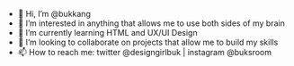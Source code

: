 - 👋 Hi, I’m @bukkang
- 👀 I’m interested in anything that allows me to use both sides of my brain
- 🌱 I’m currently learning HTML and UX/UI Design
- 💞️ I’m looking to collaborate on projects that allow me to build my skills
- 📫 How to reach me: twitter @designgirlbuk | instagram @buksroom

<!---
bukkang/bukkang is a ✨ special ✨ repository because its `README.md` (this file) appears on your GitHub profile.
You can click the Preview link to take a look at your changes.
--->

